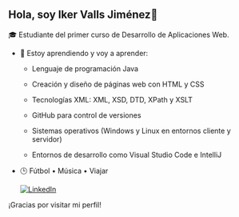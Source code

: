 ## Hola, soy Iker Valls Jiménez👋

🎓 Estudiante del primer curso de Desarrollo de Aplicaciones Web.

- 🌱 Estoy aprendiendo y voy a aprender:
  - Lenguaje de programación Java 
  - Creación y diseño de páginas web con HTML y CSS
  - Tecnologías XML: XML, XSD, DTD, XPath y XSLT
  - GitHub para control de versiones
  - Sistemas operativos (Windows y Linux en entornos cliente y servidor)

  - Entornos de desarrollo como Visual Studio Code e IntelliJ
- 🕒 Fútbol • Música • Viajar

    [![LinkedIn](https://img.shields.io/badge/LinkedIn-Profile-blue?logo=linkedin)](https://www.linkedin.com/in/íker-valls-jiménez-3789082aa)


¡Gracias por visitar mi perfil! 

